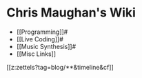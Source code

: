 # Chris Maughan's Wiki

- [[Programming]]#
- [[Live Coding]]#
- [[Music Synthesis]]#
- [[Misc Links]]

[[z:zettels?tag=blog/**&timeline&cf]]


